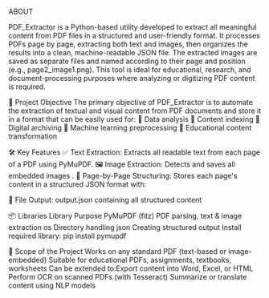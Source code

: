 ABOUT

PDF_Extractor is a Python-based utility developed to extract all meaningful content from PDF files in a structured and user-friendly format. It processes PDFs page by page, extracting both text and images, then organizes the results into a clean, machine-readable JSON file. The extracted images are saved as separate files and named according to their page and position (e.g., page2_image1.png). This tool is ideal for educational, research, and document-processing purposes where analyzing or digitizing PDF content is required.

🎯 Project Objective
The primary objective of PDF_Extractor is to automate the extraction of textual and visual content from PDF documents and store it in a format that can be easily used for:
	Data analysis
	Content indexing
	Digital archiving
	Machine learning preprocessing
	Educational content transformation

🛠️ Key Features
✅ Text Extraction: Extracts all readable text from each page of a PDF using PyMuPDF.
🖼️ Image Extraction: Detects and saves all embedded images .
📄 Page-by-Page Structuring: Stores each page's content in a structured JSON format with:

💾 File Output:
output.json  containing all structured content

📦 Libraries
Library	Purpose
PyMuPDF (fitz)	PDF parsing, text & image extraction
os	Directory handling
json	Creating structured output 
Install required library: pip install pymupdf

📌 Scope of the Project
Works on any standard PDF (text-based or image-embedded)
Suitable for educational PDFs, assignments, textbooks, worksheets
Can be extended to:Export content into Word, Excel, or HTML
Perform OCR on scanned PDFs (with Tesseract)
Summarize or translate content using NLP models


